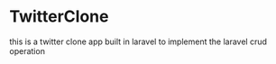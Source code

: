 # TwitterClone
this is a twitter clone app built in laravel to implement the laravel crud operation
